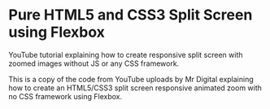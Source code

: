 # Pure HTML5 and CSS3 Split Screen using Flexbox

YouTube tutorial explaining how to create responsive split screen with zoomed images without JS or any CSS framework.

This is a copy of the code from YouTube uploads by Mr Digital explaining how to create an HTML5/CSS3 split screen responsive animated zoom with no CSS framework using Flexbox.

